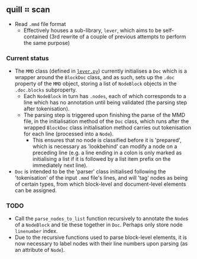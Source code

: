 ## quill ⠶ scan

- Read `.mmd` file format
  - Effectively houses a sub-library, `lever`, which aims to be self-contained
    (3rd rewrite of a couple of previous attempts to perform the same purpose)

### Current status

- The `MMD` class (defined in [`lever.py`](lever.py)) currently initialises a
  `Doc` which is a wrapper around the `BlockDoc` class, and as such,
  sets up the `.doc` property of the `MMD` object, storing a list of `NodeBlock`
  objects in the `.doc.blocks` subproperty.
  - Each `NodeBlock` in turn has `.nodes`, each of which corresponds to a line
    which has no annotation until being validated (the parsing step after tokenisation).
  - The parsing step is triggered upon finishing the parse of the MMD file,
    in the initialisation method of the `Doc` class, which runs after the
    wrapped `BlockDoc` class initialisation method carries out tokenisation
    for each line (processed into a `Node`).
    - This ensures that no node is classified before it is 'prepared', which is
      necessary as 'lookbehind' can modify a node on a preceding line (e.g. a
      line ending in a colon is only marked as initialising a list if it is followed
      by a list item prefix on the immediately next line).
- `Doc` is intended to be the 'parser' class initialised following the 'tokenisation'
  of the input `.mmd` file's lines, and will 'tag' nodes as being of certain
  types, from which block-level and document-level elements can be assigned.

### TODO

- Call the `parse_nodes_to_list` function recursively to annotate the `Node`s of a
  `NodeBlock` and tie these together in `Doc`. Perhaps only store node `linenumber`
  index.
- Due to the recursive functions used to parse block-level elements, it is now necessary
  to label nodes with their line numbers upon parsing (as an attribute of `Node`).
